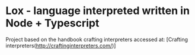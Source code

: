 # Lox - language interpreted written in Node + Typescript

Project based on the handbook crafting interpreters accessed at:
[Crafting interpreters(http://craftinginterpreters.com/)]
